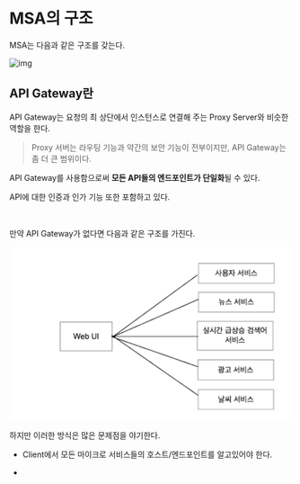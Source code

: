 # MSA의 구조

MSA는 다음과 같은 구조를 갖는다.

![img](https://media.vlpt.us/post-images/tedigom/b6bae160-fb10-11e9-9ef4-395edd3ef4d0/%EA%B0%80%ED%8A%B8%EB%84%88MSAComponent.png)

## API Gateway란

API Gateway는 요청의 최 상단에서 인스턴스로 연결해 주는 Proxy Server와 비슷한 역할을 한다.

> Proxy 서버는 라우팅 기능과 약간의 보안 기능이 전부이지만, API Gateway는 좀 더 큰 범위이다.

API Gateway를 사용함으로써 **모든 API들의 엔드포인트가 단일화**될 수 있다.

API에 대한 인증과 인가 기능 또한 포함하고 있다.

<br>

만약 API Gateway가 없다면 다음과 같은 구조를 가진다.

![image-20210720112502547](./images/image-20210720112502547.png)

하지만 이러한 방식은 많은 문제점을 야기한다.

- Client에서 모든 마이크로 서비스들의 호스트/엔드포인트를 알고있어야 한다.

- 